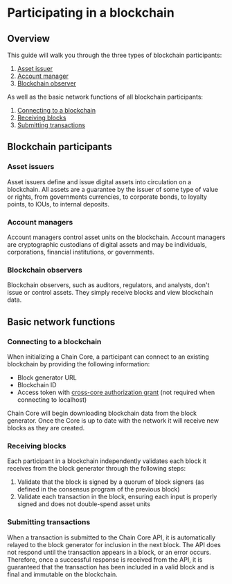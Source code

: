 # Participating in a blockchain

## Overview

This guide will walk you through the three types of blockchain participants:

1. [Asset issuer](#asset-issuers)
2. [Account manager](#account-managers)
3. [Blockchain observer](#blockchain-observers)

As well as the basic network functions of all blockchain participants:

1. [Connecting to a blockchain](#connecting-to-a-blockchain)
2. [Receiving blocks](#receiving-blocks)
3. [Submitting transactions](#submitting-transactions)

## Blockchain participants

### Asset issuers

Asset issuers define and issue digital assets into circulation on a blockchain. All assets are a guarantee by the issuer of some type of value or rights, from governments currencies, to corporate bonds, to loyalty points, to IOUs, to internal deposits.

### Account managers

Account managers control asset units on the blockchain. Account managers are cryptographic custodians of digital assets and may be individuals, corporations, financial institutions, or governments.

### Blockchain observers

Blockchain observers, such as auditors, regulators, and analysts, don't issue or control assets. They simply receive blocks and view blockchain data.

## Basic network functions

### Connecting to a blockchain

When initializing a Chain Core, a participant can connect to an existing blockchain by providing the following information:

* Block generator URL
* Blockchain ID
* Access token with [cross-core authorization grant](authentication-and-authorization.md#authorization) (not required when connecting to localhost)

Chain Core will begin downloading blockchain data from the block generator. Once the Core is up to date with the network it will receive new blocks as they are created.

### Receiving blocks

Each participant in a blockchain independently validates each block it receives from the block generator through the following steps:

1. Validate that the block is signed by a quorum of block signers (as defined in the consensus program of the previous block)
2. Validate each transaction in the block, ensuring each input is properly signed and does not double-spend asset units

### Submitting transactions

When a transaction is submitted to the Chain Core API, it is automatically relayed to the block generator for inclusion in the next block. The API does not respond until the transaction appears in a block, or an error occurs. Therefore, once a successful response is received from the API, it is guaranteed that the transaction has been included in a valid block and is final and immutable on the blockchain.
